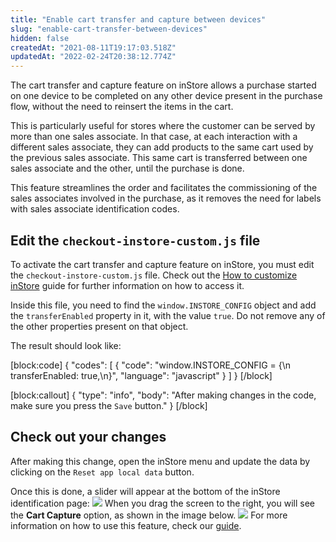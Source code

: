```yaml
---
title: "Enable cart transfer and capture between devices"
slug: "enable-cart-transfer-between-devices"
hidden: false
createdAt: "2021-08-11T19:17:03.518Z"
updatedAt: "2022-02-24T20:38:12.774Z"
---
```


The cart transfer and capture feature on inStore allows a purchase started on one device to be completed on any other device present in the purchase flow, without the need to reinsert the items in the cart.

This is particularly useful for stores where the customer can be served by more than one sales associate. In that case, at each interaction with a different sales associate, they can add products to the same cart used by the previous sales associate. This same cart is transferred between one sales associate and the other, until the purchase is done.

This feature streamlines the order and facilitates the commissioning of the sales associates involved in the purchase, as it removes the need for labels with sales associate identification codes.

## Edit the `checkout-instore-custom.js` file

To activate the cart transfer and capture feature on inStore, you must edit the `checkout-instore-custom.js` file. Check out the [How to customize inStore](https://developers.vtex.com/vtex-rest-api/docs/how-to-customize-instore) guide for further information on how to access it.

Inside this file, you need to find the `window.INSTORE_CONFIG` object and add the `transferEnabled` property in it, with the value `true`. Do not remove any of the other properties present on that object.

The result should look like:

[block:code]
{
  "codes": [
    {
      "code": "window.INSTORE_CONFIG = {\n  transferEnabled: true,\n}",
      "language": "javascript"
    }
  ]
}
[/block]

[block:callout]
{
  "type": "info",
  "body": "After making changes in the code, make sure you press the `Save` button."
}
[/block]

## Check out your changes

After making this change, open the inStore menu and update the data by clicking on the `Reset app local data` button.

Once this is done, a slider will appear at the bottom of the inStore identification page:
![](https://cdn.jsdelivr.net/gh/vtexdocs/dev-portal-content@main/docs/guides/VTEX%20inStore/how-to-customize-instore/enable-cart-transfer-between-devices-0_46.png)
When you drag the screen to the right, you will see the **Cart Capture** option, as shown in the image below.
![](https://cdn.jsdelivr.net/gh/vtexdocs/dev-portal-content@main/docs/guides/VTEX%20inStore/how-to-customize-instore/enable-cart-transfer-between-devices-1_48.png)
For more information on how to use this feature, check our [guide](https://help.vtex.com/en/tracks/instore-using-the-app--4BYzQIwyOHvnmnCYQgLzdr/2hlBqxHlxgFo2o4R52pbsk).
